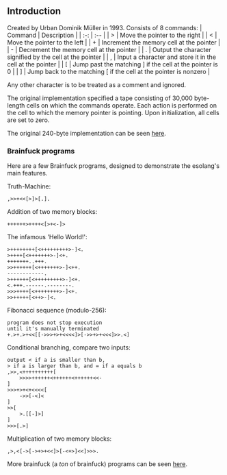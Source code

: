 ## Introduction

Created by Urban Dominik Müller in 1993.
Consists of 8 commands:
| Command | Description |
| :-: | :-- |
| \> | Move the pointer to the right |
| <	| Move the pointer to the left |
| \+ | Increment the memory cell at the pointer |
| \- | Decrement the memory cell at the pointer |
| .	| Output the character signified by the cell at the pointer	|
| ,	| Input a character and store it in the cell at the pointer	|
| [	| Jump past the matching ] if the cell at the pointer is 0	|
| ]	| Jump back to the matching [ if the cell at the pointer is nonzero |

Any other character is to be treated as a comment and ignored.

The original implementation specified a tape consisting of 30,000 byte-length cells on which the commands operate. Each action is performed on the cell to which the memory pointer is pointing. Upon initialization, all cells are set to zero.

The original 240-byte implementation can be seen [here](https://www.aminet.net/search?query=brainfuck).

### Brainfuck programs
Here are a few Brainfuck programs, designed to demonstrate the esolang's main features.

Truth-Machine:
```brainfuck
,>>+<<[>]>[.].
```

Addition of two memory blocks:
```brainfuck
++++++>++++<[>+<-]>
```

The infamous 'Hello World!':
```brainfuck
>++++++++[<+++++++++>-]<.
>++++[<+++++++>-]<+.
+++++++..+++.
>>++++++[<+++++++>-]<++.
------------.
>++++++[<+++++++++>-]<+.
<.+++.------.--------.
>>>++++[<++++++++>-]<+.
>>+++++[<++>-]<.
```

Fibonacci sequence (modulo-256):
```brainfuck
program does not stop execution
until it's manually terminated
+.>+.>+<<[[->>>+>+<<<<]>[->>+>+<<<]>>.<]
```

Conditional branching, compare two inputs:
```brainfuck
output < if a is smaller than b,
> if a is larger than b, and = if a equals b
,>>,<++++++++++[
    >>>>++++++<++++++<++++++<<-
]
>>>+>+<+<<<<[
    ->>[-<]<
]
>>[
    >.[[-]>]
]
>>>[.>]
```

Multiplication of two memory blocks:
```brainfuck
,>,<[->[->+>+<<]>[-<+>]<<]>>>.
```

More brainfuck (a _ton_ of brainfuck) programs can be seen [here](https://www.brainfuck.org/).